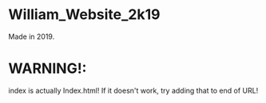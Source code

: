 # William_Website_2k19
Made in 2019.

# WARNING!:
index is actually Index.html! If it doesn't work, try adding that to end of URL!
